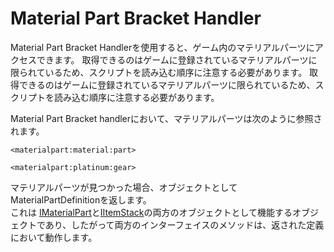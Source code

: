 # Material Part Bracket Handler

Material Part Bracket Handlerを使用すると、ゲーム内のマテリアルパーツにアクセスできます。 取得できるのはゲームに登録されているマテリアルパーツに限られているため、スクリプトを読み込む順序に注意する必要があります。 取得できるのはゲームに登録されているマテリアルパーツに限られているため、スクリプトを読み込む順序に注意する必要があります。

Material Part Bracket handlerにおいて、マテリアルパーツは次のように参照されます。

```zenscript
<materialpart:material:part>

<materialpart:platinum:gear>
```

マテリアルパーツが見つかった場合、オブジェクトとしてMaterialPartDefinitionを返します。  
これは [IMaterialPart](/Mods/ContentTweaker/Materials/Materials/MaterialPart/)と[IItemStack](/Vanilla/Items/IItemStack/)の両方のオブジェクトとして機能するオブジェクトであり、したがって両方のインターフェイスのメソッドは、返された定義において動作します。